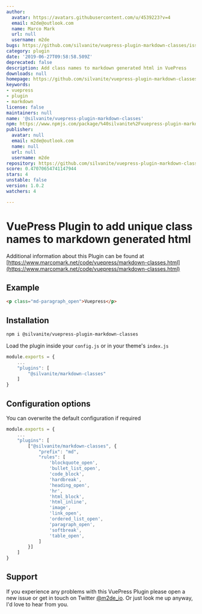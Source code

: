 ```yaml
---
author:
  avatar: https://avatars.githubusercontent.com/u/4539223?v=4
  email: m2de@outlook.com
  name: Marco Mark
  url: null
  username: m2de
bugs: https://github.com/silvanite/vuepress-plugin-markdown-classes/issues
category: plugin
date: '2019-06-27T09:58:58.509Z'
deprecated: false
description: Add class names to markdown generated html in VuePress
downloads: null
homepage: https://github.com/silvanite/vuepress-plugin-markdown-classes#readme
keywords:
- vuepress
- plugin
- markdown
license: false
maintainers: null
name: '@silvanite/vuepress-plugin-markdown-classes'
npm: https://www.npmjs.com/package/%40silvanite%2Fvuepress-plugin-markdown-classes
publisher:
  avatar: null
  email: m2de@outlook.com
  name: null
  url: null
  username: m2de
repository: https://github.com/silvanite/vuepress-plugin-markdown-classes
score: 0.47070654741147944
stars: 4
unstable: false
version: 1.0.2
watchers: 4

---
```


# VuePress Plugin to add unique class names to markdown generated html

Additional information about this Plugin can be found at [https://www.marcomark.net/code/vuepress/markdown-classes.html](https://www.marcomark.net/code/vuepress/markdown-classes.html)

## Example

```html
<p class="md-paragraph_open">Vuepress</p>
```

## Installation

```sh
npm i @silvanite/vuepress-plugin-markdown-classes
```

Load the plugin inside your `config.js` or in your theme's `index.js`

```js
module.exports = {
    ...
    "plugins": [
        "@silvanite/markdown-classes"
    ]
}
```

## Configuration options

You can overwrite the default configuration if required

```js
module.exports = {
    ...
    "plugins": [
        ["@silvanite/markdown-classes", {
            "prefix": "md",
            "rules": [
                'blockquote_open',
                'bullet_list_open',
                'code_block',
                'hardbreak',
                'heading_open',
                'hr',
                'html_block',
                'html_inline',
                'image',
                'link_open',
                'ordered_list_open',
                'paragraph_open',
                'softbreak',
                'table_open',
            ]
        }]
    ]
}
```

## Support

If you experience any problems with this VuePress Plugin please open a new issue or get in touch on Twitter [@m2de_io](https://twitter.com/m2de_io). Or just look me up anyway, I'd love to hear from you.
